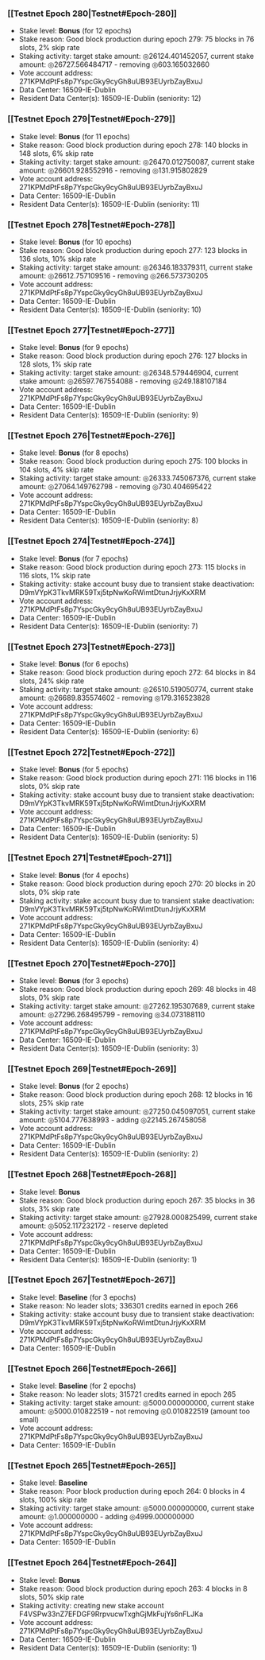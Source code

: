 ### [[Testnet Epoch 280|Testnet#Epoch-280]]
* Stake level: **Bonus** (for 12 epochs)
* Stake reason: Good block production during epoch 279: 75 blocks in 76 slots, 2% skip rate
* Staking activity: target stake amount: ◎26124.401452057, current stake amount: ◎26727.566484717 - removing ◎603.165032660
* Vote account address: 271KPMdPtFs8p7YspcGky9cyGh8uUB93EUyrbZayBxuJ
* Data Center: 16509-IE-Dublin
* Resident Data Center(s): 16509-IE-Dublin (seniority: 12)
### [[Testnet Epoch 279|Testnet#Epoch-279]]
* Stake level: **Bonus** (for 11 epochs)
* Stake reason: Good block production during epoch 278: 140 blocks in 148 slots, 6% skip rate
* Staking activity: target stake amount: ◎26470.012750087, current stake amount: ◎26601.928552916 - removing ◎131.915802829
* Vote account address: 271KPMdPtFs8p7YspcGky9cyGh8uUB93EUyrbZayBxuJ
* Data Center: 16509-IE-Dublin
* Resident Data Center(s): 16509-IE-Dublin (seniority: 11)
### [[Testnet Epoch 278|Testnet#Epoch-278]]
* Stake level: **Bonus** (for 10 epochs)
* Stake reason: Good block production during epoch 277: 123 blocks in 136 slots, 10% skip rate
* Staking activity: target stake amount: ◎26346.183379311, current stake amount: ◎26612.757109516 - removing ◎266.573730205
* Vote account address: 271KPMdPtFs8p7YspcGky9cyGh8uUB93EUyrbZayBxuJ
* Data Center: 16509-IE-Dublin
* Resident Data Center(s): 16509-IE-Dublin (seniority: 10)
### [[Testnet Epoch 277|Testnet#Epoch-277]]
* Stake level: **Bonus** (for 9 epochs)
* Stake reason: Good block production during epoch 276: 127 blocks in 128 slots, 1% skip rate
* Staking activity: target stake amount: ◎26348.579446904, current stake amount: ◎26597.767554088 - removing ◎249.188107184
* Vote account address: 271KPMdPtFs8p7YspcGky9cyGh8uUB93EUyrbZayBxuJ
* Data Center: 16509-IE-Dublin
* Resident Data Center(s): 16509-IE-Dublin (seniority: 9)
### [[Testnet Epoch 276|Testnet#Epoch-276]]
* Stake level: **Bonus** (for 8 epochs)
* Stake reason: Good block production during epoch 275: 100 blocks in 104 slots, 4% skip rate
* Staking activity: target stake amount: ◎26333.745067376, current stake amount: ◎27064.149762798 - removing ◎730.404695422
* Vote account address: 271KPMdPtFs8p7YspcGky9cyGh8uUB93EUyrbZayBxuJ
* Data Center: 16509-IE-Dublin
* Resident Data Center(s): 16509-IE-Dublin (seniority: 8)
### [[Testnet Epoch 274|Testnet#Epoch-274]]
* Stake level: **Bonus** (for 7 epochs)
* Stake reason: Good block production during epoch 273: 115 blocks in 116 slots, 1% skip rate
* Staking activity: stake account busy due to transient stake deactivation: D9mVYpK3TkvMRK59Txj5tpNwKoRWimtDtunJrjyKxXRM
* Vote account address: 271KPMdPtFs8p7YspcGky9cyGh8uUB93EUyrbZayBxuJ
* Data Center: 16509-IE-Dublin
* Resident Data Center(s): 16509-IE-Dublin (seniority: 7)
### [[Testnet Epoch 273|Testnet#Epoch-273]]
* Stake level: **Bonus** (for 6 epochs)
* Stake reason: Good block production during epoch 272: 64 blocks in 84 slots, 24% skip rate
* Staking activity: target stake amount: ◎26510.519050774, current stake amount: ◎26689.835574602 - removing ◎179.316523828
* Vote account address: 271KPMdPtFs8p7YspcGky9cyGh8uUB93EUyrbZayBxuJ
* Data Center: 16509-IE-Dublin
* Resident Data Center(s): 16509-IE-Dublin (seniority: 6)
### [[Testnet Epoch 272|Testnet#Epoch-272]]
* Stake level: **Bonus** (for 5 epochs)
* Stake reason: Good block production during epoch 271: 116 blocks in 116 slots, 0% skip rate
* Staking activity: stake account busy due to transient stake deactivation: D9mVYpK3TkvMRK59Txj5tpNwKoRWimtDtunJrjyKxXRM
* Vote account address: 271KPMdPtFs8p7YspcGky9cyGh8uUB93EUyrbZayBxuJ
* Data Center: 16509-IE-Dublin
* Resident Data Center(s): 16509-IE-Dublin (seniority: 5)
### [[Testnet Epoch 271|Testnet#Epoch-271]]
* Stake level: **Bonus** (for 4 epochs)
* Stake reason: Good block production during epoch 270: 20 blocks in 20 slots, 0% skip rate
* Staking activity: stake account busy due to transient stake deactivation: D9mVYpK3TkvMRK59Txj5tpNwKoRWimtDtunJrjyKxXRM
* Vote account address: 271KPMdPtFs8p7YspcGky9cyGh8uUB93EUyrbZayBxuJ
* Data Center: 16509-IE-Dublin
* Resident Data Center(s): 16509-IE-Dublin (seniority: 4)
### [[Testnet Epoch 270|Testnet#Epoch-270]]
* Stake level: **Bonus** (for 3 epochs)
* Stake reason: Good block production during epoch 269: 48 blocks in 48 slots, 0% skip rate
* Staking activity: target stake amount: ◎27262.195307689, current stake amount: ◎27296.268495799 - removing ◎34.073188110
* Vote account address: 271KPMdPtFs8p7YspcGky9cyGh8uUB93EUyrbZayBxuJ
* Data Center: 16509-IE-Dublin
* Resident Data Center(s): 16509-IE-Dublin (seniority: 3)
### [[Testnet Epoch 269|Testnet#Epoch-269]]
* Stake level: **Bonus** (for 2 epochs)
* Stake reason: Good block production during epoch 268: 12 blocks in 16 slots, 25% skip rate
* Staking activity: target stake amount: ◎27250.045097051, current stake amount: ◎5104.777638993 - adding ◎22145.267458058
* Vote account address: 271KPMdPtFs8p7YspcGky9cyGh8uUB93EUyrbZayBxuJ
* Data Center: 16509-IE-Dublin
* Resident Data Center(s): 16509-IE-Dublin (seniority: 2)
### [[Testnet Epoch 268|Testnet#Epoch-268]]
* Stake level: **Bonus**
* Stake reason: Good block production during epoch 267: 35 blocks in 36 slots, 3% skip rate
* Staking activity: target stake amount: ◎27928.000825499, current stake amount: ◎5052.117232172 - reserve depleted
* Vote account address: 271KPMdPtFs8p7YspcGky9cyGh8uUB93EUyrbZayBxuJ
* Data Center: 16509-IE-Dublin
* Resident Data Center(s): 16509-IE-Dublin (seniority: 1)
### [[Testnet Epoch 267|Testnet#Epoch-267]]
* Stake level: **Baseline** (for 3 epochs)
* Stake reason: No leader slots; 336301 credits earned in epoch 266
* Staking activity: stake account busy due to transient stake deactivation: D9mVYpK3TkvMRK59Txj5tpNwKoRWimtDtunJrjyKxXRM
* Vote account address: 271KPMdPtFs8p7YspcGky9cyGh8uUB93EUyrbZayBxuJ
* Data Center: 16509-IE-Dublin
### [[Testnet Epoch 266|Testnet#Epoch-266]]
* Stake level: **Baseline** (for 2 epochs)
* Stake reason: No leader slots; 315721 credits earned in epoch 265
* Staking activity: target stake amount: ◎5000.000000000, current stake amount: ◎5000.010822519 - not removing ◎0.010822519 (amount too small)
* Vote account address: 271KPMdPtFs8p7YspcGky9cyGh8uUB93EUyrbZayBxuJ
* Data Center: 16509-IE-Dublin
### [[Testnet Epoch 265|Testnet#Epoch-265]]
* Stake level: **Baseline**
* Stake reason: Poor block production during epoch 264: 0 blocks in 4 slots, 100% skip rate
* Staking activity: target stake amount: ◎5000.000000000, current stake amount: ◎1.000000000 - adding ◎4999.000000000
* Vote account address: 271KPMdPtFs8p7YspcGky9cyGh8uUB93EUyrbZayBxuJ
* Data Center: 16509-IE-Dublin
### [[Testnet Epoch 264|Testnet#Epoch-264]]
* Stake level: **Bonus**
* Stake reason: Good block production during epoch 263: 4 blocks in 8 slots, 50% skip rate
* Staking activity: creating new stake account F4VSPw33nZ7EFDGF9RrpvucwTxghGjMkFujYs6nFLJKa
* Vote account address: 271KPMdPtFs8p7YspcGky9cyGh8uUB93EUyrbZayBxuJ
* Data Center: 16509-IE-Dublin
* Resident Data Center(s): 16509-IE-Dublin (seniority: 1)